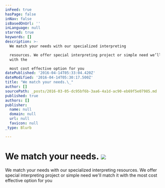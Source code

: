 ```yaml
---
inFeed: true
hasPage: false
inNav: false
isBasedOnUrl: ''
inLanguage: null
starred: true
keywords: []
description: >-
  We match your needs with our specialized interpreting

  resources. We offer special interpreting project or simple need we’ll match it
  with the

  most cost effective option for you
datePublished: '2016-04-14T05:33:04.420Z'
dateModified: '2016-04-14T05:30:17.500Z'
title: "We match your needs.\_"
author: []
sourcePath: _posts/2016-03-05-dc95bf6b-3aa6-4a1d-ac90-eb69f5e07985.md
published: true
authors: []
publisher:
  name: null
  domain: null
  url: null
  favicon: null
_type: Blurb

---
```

# We match your needs. ![](https://the-grid-user-content.s3-us-west-2.amazonaws.com/18d28e2a-fde5-4a64-9d30-c9878ceffda8.jpg)

We match your needs with our specialized interpreting
resources. We offer special interpreting project or simple need we'll match it with the
most cost effective option for you